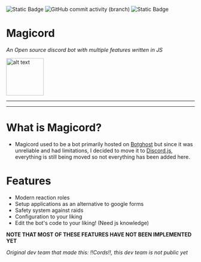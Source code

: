 ![Static Badge](https://img.shields.io/badge/Discord.js-Bot-Bot?style=for-the-badge) ![GitHub commit activity (branch)](https://img.shields.io/github/commit-activity/w/Bikoil/Magicord/main?style=for-the-badge)  ![Static Badge](https://img.shields.io/badge/WorkInProgress-JS?style=for-the-badge)




# Magicord
*An Open source discord bot with multiple features written in JS*

<img src="https://github.com/Bikoil/Magicord/assets/139659047/a03b7e72-bba5-4a68-9dc8-ada44bef49bf" alt="alt text" width="100px">


***
***


# What is Magicord?
- Magicord used to be a bot primarily hosted on [Botghost](https://botghost.com) but since it was unreliable and had limitations, I decided to move it to [Discord.js](https://discord.js.org), everything is still being moved so not everything has been added here.
# Features
- Modern reaction roles
- Setup applications as an alternative to google forms
- Safety system against raids
- Configuration to your liking 
- Edit the bot's code to your liking! (Need js knowledge)

__NOTE THAT MOST OF THESE FEATURES HAVE NOT BEEN IMPLEMENTED YET__

*Original dev team that made this: !!Cords!!, this dev team is not public yet*




